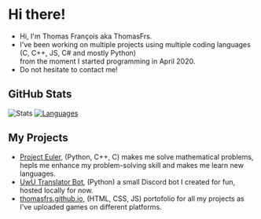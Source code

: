 # Hi there!
- Hi, I'm Thomas François aka ThomasFrs.
- I've been working on multiple projects using multiple coding languages (C, C++, JS, C# and mostly Python)\
from the moment I started programming in April 2020.
- Do not hesitate to contact me!

## GitHub Stats
![Stats](https://github-readme-stats.vercel.app/api?username=thomasfrs&show_icons=true&theme=tokyonight&hide_border=true)
[![Languages](https://github-readme-stats.vercel.app/api/top-langs/?username=thomasfrs&theme=tokyonight&layout=compact&hide_border=true)](https://github.com/anuraghazra/github-readme-stats)

## My Projects
- [Project Euler](https://github.com/thomasfrs/project-euler), (Python, C++, C) makes me solve mathematical problems, hepls me enhance my problem-solving skill and makes me learn new languages.
- [UwU Translator Bot](https://github.com/thomasfrs/uwu-translator-bot), (Python) a small Discord bot I created for fun, hosted locally for now.
- [thomasfrs.github.io](https://github.com/thomasfrs/thomasfrs.github.io), (HTML, CSS, JS) portofolio for all my projects as I've uploaded games on different platforms.

<!---
ThomasFrs/ThomasFrs is a ✨ special ✨ repository because its `README.md` (this file) appears on your GitHub profile.
You can click the Preview link to take a look at your changes.
--->
